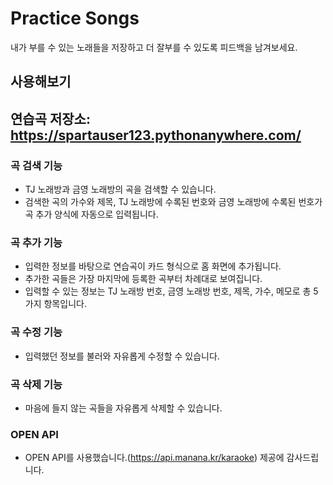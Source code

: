 # Practice Songs
내가 부를 수 있는 노래들을 저장하고 더 잘부를 수 있도록 피드백을 남겨보세요.

## 사용해보기
## 연습곡 저장소: <https://spartauser123.pythonanywhere.com/>

### 곡 검색 기능
- TJ 노래방과 금영 노래방의 곡을 검색할 수 있습니다.
- 검색한 곡의 가수와 제목, TJ 노래방에 수록된 번호와 금영 노래방에 수록된 번호가 곡 추가 양식에 자동으로 입력됩니다.

### 곡 추가 기능
- 입력한 정보를 바탕으로 연습곡이 카드 형식으로 홈 화면에 추가됩니다.
- 추가한 곡들은 가장 마지막에 등록한 곡부터 차례대로 보여집니다.
- 입력할 수 있는 정보는 TJ 노래방 번호, 금영 노래방 번호, 제목, 가수, 메모로 총 5가지 항목입니다.

### 곡 수정 기능
- 입력했던 정보를 불러와 자유롭게 수정할 수 있습니다.

### 곡 삭제 기능
- 마음에 들지 않는 곡들을 자유롭게 삭제할 수 있습니다.

### OPEN API
- OPEN API를 사용했습니다.(<https://api.manana.kr/karaoke>) 제공에 감사드립니다.

